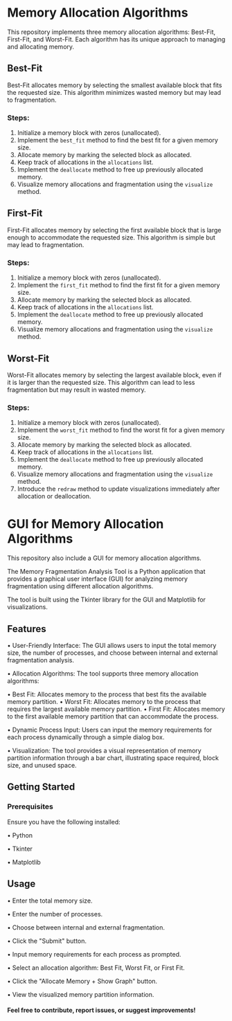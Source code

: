 # Memory Allocation Algorithms

This repository implements three memory allocation algorithms: Best-Fit, First-Fit, and Worst-Fit. 
Each algorithm has its unique approach to managing and allocating memory.  


## Best-Fit

Best-Fit allocates memory by selecting the smallest available block that fits the requested size. This algorithm minimizes wasted memory but may lead to fragmentation.

### Steps:
1. Initialize a memory block with zeros (unallocated).
2. Implement the `best_fit` method to find the best fit for a given memory size.
3. Allocate memory by marking the selected block as allocated.
4. Keep track of allocations in the `allocations` list.
5. Implement the `deallocate` method to free up previously allocated memory.
6. Visualize memory allocations and fragmentation using the `visualize` method.

## First-Fit

First-Fit allocates memory by selecting the first available block that is large enough to accommodate the requested size. This algorithm is simple but may lead to fragmentation.

### Steps:
1. Initialize a memory block with zeros (unallocated).
2. Implement the `first_fit` method to find the first fit for a given memory size.
3. Allocate memory by marking the selected block as allocated.
4. Keep track of allocations in the `allocations` list.
5. Implement the `deallocate` method to free up previously allocated memory.
6. Visualize memory allocations and fragmentation using the `visualize` method.

## Worst-Fit

Worst-Fit allocates memory by selecting the largest available block, even if it is larger than the requested size. This algorithm can lead to less fragmentation but may result in wasted memory.

### Steps:
1. Initialize a memory block with zeros (unallocated).
2. Implement the `worst_fit` method to find the worst fit for a given memory size.
3. Allocate memory by marking the selected block as allocated.
4. Keep track of allocations in the `allocations` list.
5. Implement the `deallocate` method to free up previously allocated memory.
6. Visualize memory allocations and fragmentation using the `visualize` method.
7. Introduce the `redraw` method to update visualizations immediately after allocation or deallocation.

# GUI for Memory Allocation Algorithms

This repository also include a GUI for memory allocation algorithms.

The Memory Fragmentation Analysis Tool is a Python application that provides a graphical user interface (GUI) for analyzing memory fragmentation using different allocation algorithms. 

The tool is built using the Tkinter library for the GUI and Matplotlib for visualizations.

## Features
• User-Friendly Interface: The GUI allows users to input the total memory size, the number of processes, and choose between internal and external fragmentation analysis.

• Allocation Algorithms: The tool supports three memory allocation algorithms:

• Best Fit: Allocates memory to the process that best fits the available memory partition.
• Worst Fit: Allocates memory to the process that requires the largest available memory partition.
• First Fit: Allocates memory to the first available memory partition that can accommodate the process.

• Dynamic Process Input: Users can input the memory requirements for each process dynamically through a simple dialog box.

• Visualization: The tool provides a visual representation of memory partition information through a bar chart, illustrating space required, block size, and unused space.

## Getting Started

### Prerequisites
Ensure you have the following installed:

• Python

• Tkinter

• Matplotlib

## Usage
• Enter the total memory size.

• Enter the number of processes.

• Choose between internal and external fragmentation.

• Click the "Submit" button.

• Input memory requirements for each process as prompted.

• Select an allocation algorithm: Best Fit, Worst Fit, or First Fit.

• Click the "Allocate Memory + Show Graph" button.

• View the visualized memory partition information.


#### Feel free to contribute, report issues, or suggest improvements!
